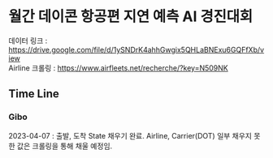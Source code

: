 # 월간 데이콘 항공편 지연 예측 AI 경진대회
데이터 링크 : https://drive.google.com/file/d/1ySNDrK4ahhGwgix5QHLaBNExu6GQFfXb/view   
Airline 크롤링 : https://www.airfleets.net/recherche/?key=N509NK   

## Time Line
### Gibo
2023-04-07 : 출발, 도착 State 채우기 완료. Airline, Carrier(DOT) 일부 채우지 못한 값은 크롤링을 통해 채울 예정임.

